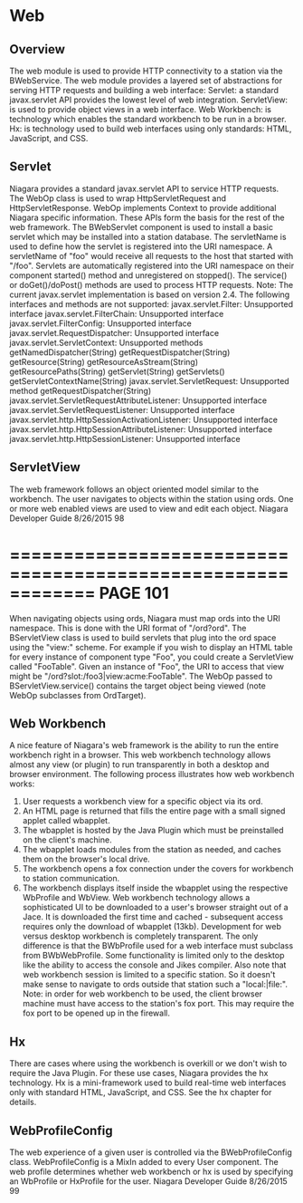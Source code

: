 # Web

## Overview
 The web module is used to provide HTTP connectivity to a station via the BWebService. The web module provides a
 layered set of abstractions for serving HTTP requests and building a web interface:
Servlet: a standard javax.servlet API provides the lowest level of web integration.
ServletView: is used to provide object views in a web interface.
Web Workbench: is technology which enables the standard workbench to be run in a browser.
Hx: is technology used to build web interfaces using only standards: HTML, JavaScript, and CSS.

## Servlet
 Niagara provides a standard javax.servlet API to service HTTP requests. The WebOp class is used to wrap
 HttpServletRequest and HttpServletResponse. WebOp implements Context to provide additional Niagara
 specific information. These APIs form the basis for the rest of the web framework.
 The BWebServlet component is used to install a basic servlet which may be installed into a station database. The
 servletName is used to define how the servlet is registered into the URI namespace. A servletName of "foo" would
 receive all requests to the host that started with "/foo". Servlets are automatically registered into the URI namespace on
 their component started() method and unregistered on stopped(). The service() or doGet()/doPost()
 methods are used to process HTTP requests.
 Note: The current javax.servlet implementation is based on version 2.4. The following interfaces and methods are
 not supported:
javax.servlet.Filter: Unsupported interface
javax.servlet.FilterChain: Unsupported interface
javax.servlet.FilterConfig: Unsupported interface
javax.servlet.RequestDispatcher: Unsupported interface
javax.servlet.ServletContext: Unsupported methods
getNamedDispatcher(String)
getRequestDispatcher(String)
getResource(String)
getResourceAsStream(String)
getResourcePaths(String)
getServlet(String)
getServlets()
getServletContextName(String)
javax.servlet.ServletRequest: Unsupported method
getRequestDispatcher(String)
javax.servlet.ServletRequestAttributeListener: Unsupported interface
javax.servlet.ServletRequestListener: Unsupported interface
javax.servlet.http.HttpSessionActivationListener: Unsupported interface
javax.servlet.http.HttpSessionAttributeListener: Unsupported interface
javax.servlet.http.HttpSessionListener: Unsupported interface

## ServletView
 The web framework follows an object oriented model similar to the workbench. The user navigates to objects within the
 station using ords. One or more web enabled views are used to view and edit each object.
Niagara Developer Guide
8/26/2015
98

============================================================
PAGE 101
============================================================

 When navigating objects using ords, Niagara must map ords into the URI namespace. This is done with the URI format
 of "/ord?ord".
 The BServletView class is used to build servlets that plug into the ord space using the "view:" scheme. For example if
 you wish to display an HTML table for every instance of component type "Foo", you could create a ServletView called
 "FooTable". Given an instance of "Foo", the URI to access that view might be "/ord?slot:/foo3|view:acme:FooTable". The
 WebOp passed to BServletView.service() contains the target object being viewed (note WebOp subclasses from
 OrdTarget).

## Web Workbench
 A nice feature of Niagara's web framework is the ability to run the entire workbench right in a browser. This web
 workbench technology allows almost any view (or plugin) to run transparently in both a desktop and browser
 environment. The following process illustrates how web workbench works:
1. User requests a workbench view for a specific object via its ord.
2. An HTML page is returned that fills the entire page with a small signed applet called wbapplet.
3. The wbapplet is hosted by the Java Plugin which must be preinstalled
 on the client's machine.
4. The wbapplet loads modules from the station as needed, and caches them on the browser's local drive.
5. The workbench opens a fox connection under the covers for workbench to station communication.
6. The workbench displays itself inside the wbapplet using the respective WbProfile and WbView.
 Web workbench technology allows a sophisticated UI to be downloaded to a user's browser straight out of a Jace. It is
 downloaded the first time and cached - subsequent access requires only the download of wbapplet (13kb). Development
 for web versus desktop workbench is completely transparent. The only difference is that the BWbProfile used for a web
 interface must subclass from BWbWebProfile. Some functionality is limited only to the desktop like the ability to
 access the console and Jikes compiler. Also note that web workbench session is limited to a specific station. So it doesn't
 make sense to navigate to ords outside that station such a "local:|file:".
 Note: in order for web workbench to be used, the client browser machine must have access to the station's fox port. This
 may require the fox port to be opened up in the firewall.

## Hx
 There are cases where using the workbench is overkill or we don't wish to require the Java Plugin. For these use cases,
 Niagara provides the hx technology. Hx is a mini-framework used to build real-time web interfaces only with standard
 HTML, JavaScript, and CSS. See the hx chapter for details.

## WebProfileConfig
 The web experience of a given user is controlled via the BWebProfileConfig class. WebProfileConfig is a MixIn
 added to every User component. The web profile determines whether web workbench or hx is used by specifying an
 WbProfile or HxProfile for the user.
Niagara Developer Guide
8/26/2015
99
